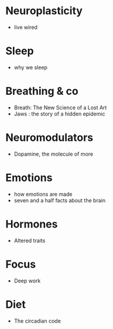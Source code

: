 # Neuroplasticity
- live wired

# Sleep
- why we sleep
# Breathing & co
- Breath: The New Science of a Lost Art
- Jaws : the story of a hidden epidemic

# Neuromodulators
- Dopamine, the molecule of more

# Emotions
- how emotions are made
- seven and a half facts about the brain

# Hormones
- Altered traits
# Focus
- Deep work

# Diet
- The circadian code
